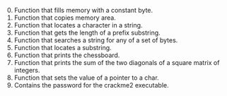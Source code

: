 0. Function that fills memory with a constant byte.
1. Function that copies memory area.
2. Function that locates a character in a string.
3. Function that gets the length of a prefix substring.
4. Function that searches a string for any of a set of bytes.
5. Function that locates a substring.
6. Function that prints the chessboard.
7. Function that prints the sum of the two diagonals of a square matrix of integers.
8. Function that sets the value of a pointer to a char.
9. Contains the password for the crackme2 executable.
